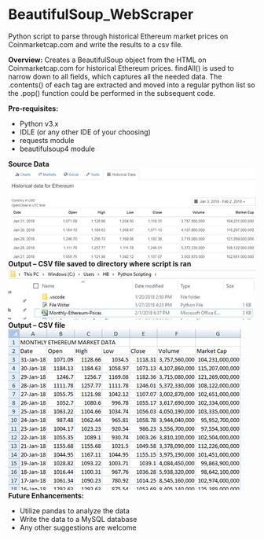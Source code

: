 # BeautifulSoup_WebScraper
Python script to parse through historical Ethereum market prices on Coinmarketcap.com and write the results to a csv file. 

<b>Overview:</b> Creates a BeautifulSoup object from the HTML on Coinmarketcap.com for historical Ethereum prices.  findAll() is used to narrow down to all <td> fields, which captures all the needed data.  The .contents() of each <td> tag are extracted and moved into a regular python list so the .pop() function could be performed in the subsequent code. 
 
<b>Pre-requisites:</b>
<ul>
<li> Python v3.x </li>
<li> IDLE (or any other IDE of your choosing) </li>
<li> requests module </li>
<li> beautifulsoup4 module </li>
</ul>
<b> Source Data </b><br>
<img src="image002.jpg" alt="Coinmarketcap.com">
<b> Output – CSV file saved to directory where script is ran </b><br>
<img src="image004.jpg" alt="CSV File Location">
<b> Output – CSV file </b><br>
<img src="image006.jpg" alt="CSV File"><br>
<b> Future Enhancements: </b>
<ul>
<li> Utilize pandas to analyze the data</li>
<li> Write the data to a MySQL database</li>
<li> Any other suggestions are welcome </li>
</ul>

